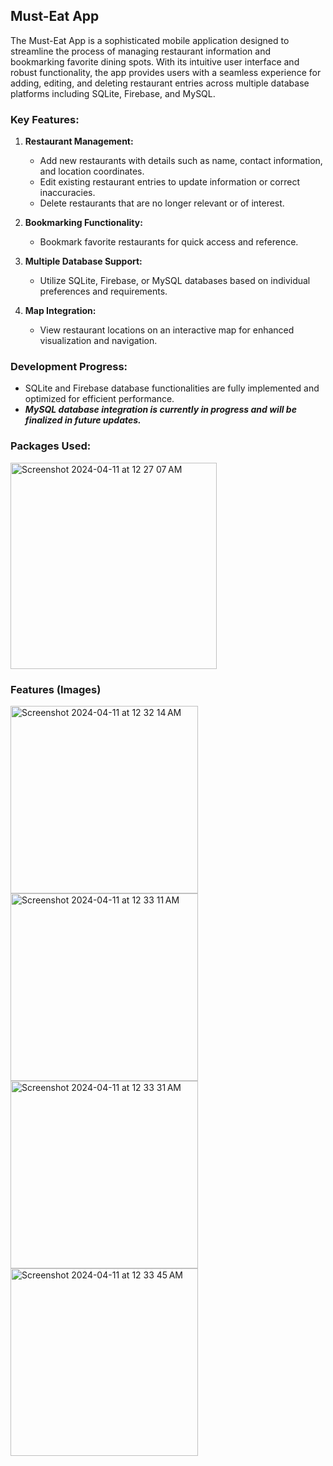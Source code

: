 ## Must-Eat App

The Must-Eat App is a sophisticated mobile application designed to streamline the process of managing restaurant information and bookmarking favorite dining spots. With its intuitive user interface and robust functionality, the app provides users with a seamless experience for adding, editing, and deleting restaurant entries across multiple database platforms including SQLite, Firebase, and MySQL.

### Key Features:

1. **Restaurant Management:**
   - Add new restaurants with details such as name, contact information, and location coordinates.
   - Edit existing restaurant entries to update information or correct inaccuracies.
   - Delete restaurants that are no longer relevant or of interest. 

2. **Bookmarking Functionality:**
   - Bookmark favorite restaurants for quick access and reference.

3. **Multiple Database Support:**
   - Utilize SQLite, Firebase, or MySQL databases based on individual preferences and requirements.

4. **Map Integration:**
   - View restaurant locations on an interactive map for enhanced visualization and navigation.


### Development Progress:

- SQLite and Firebase database functionalities are fully implemented and optimized for efficient performance.
- ***MySQL database integration is currently in progress and will be finalized in future updates.***

### Packages Used: 
<img width="330" alt="Screenshot 2024-04-11 at 12 27 07 AM" src="https://github.com/dianakim0411/MustEatPlaceProject/assets/70240772/8878a911-80f2-4ab7-8105-deed807f15d5">

### Features (Images) 
<img width="300" alt="Screenshot 2024-04-11 at 12 32 14 AM" src="https://github.com/dianakim0411/MustEatPlaceProject/assets/70240772/e73cc06d-c235-4e07-85cd-e44cc72c479e">
<img width="300" alt="Screenshot 2024-04-11 at 12 33 11 AM" src="https://github.com/dianakim0411/MustEatPlaceProject/assets/70240772/5bc75076-2344-48a3-91b5-ca92822bed5b">
<img width="300" alt="Screenshot 2024-04-11 at 12 33 31 AM" src="https://github.com/dianakim0411/MustEatPlaceProject/assets/70240772/0674e8ab-329d-464b-8627-7bbdbf1fd293">
<img width="300" alt="Screenshot 2024-04-11 at 12 33 45 AM" src="https://github.com/dianakim0411/MustEatPlaceProject/assets/70240772/1d0d0cd8-a42f-4274-ad7b-9931c493f829">




